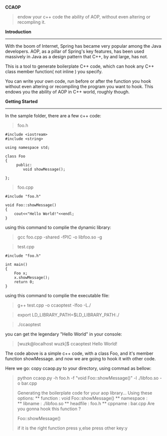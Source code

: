﻿﻿﻿﻿﻿﻿﻿﻿﻿﻿**CCAOP**>endow your c++ code the ability of AOP, without even altering or recompling it.**Introduction**---With the boom of Internet, Spring has became very popular among the Java developers. AOP, as  a pillar of Spring's key features, has been used massively in Java as a design pattern that C++, by and large, has not.This is a tool to generate boilerplate C++ code﻿, which can hook any C++ class member function( not inline ) you specify.You can write your own code, run before or after the function you hook without even altering or recompiling the program you want to hook. This endows you the ability of AOP in C++ world, roughly though.**Getting Started**---In the sample folder, there are a few c++ code:> foo.h```#include <iostream>#include <string>using namespace std;class Foo {	 public:	 	void showMessage();};```> foo.cpp```#include "foo.h"void Foo::showMessage(){	cout<<"Hello World!"<<endl;}```using this command to complie the dynamic library:> gcc foo.cpp -shared -fPIC -o libfoo.so -g> test.cpp```#include "foo.h"int main(){	Foo x;	x.showMessage();	return 0;}```using this command to complie the executable file:>  g++ test.cpp -o ccaoptest -lfoo -L./> export LD_LIBRARY_PATH=$LD_LIBRARY_PATH:./> ./ccaoptestyou can get the legendary "Hello World" in your console:> [wuzk@localhost wuzk]$ ccaoptest> Hello World!The code above is a simple c++ code, with a class Foo, and it's member function showMessage.and now we are going to hook it with other code.Here we go:copy ccaop.py to your directory, using commad as bellow: > python ccaop.py -h foo.h -f "void Foo::showMessage()" -l ./libfoo.so -o bar.cpp> > Generating the boilerplate code for your aop library...> Using these options:> ** function     : void Foo::showMessage()> ** namespace    :  > ** libname      : ./libfoo.so> ** headfile     : foo.h> ** cppname      : bar.cpp> Are you gonna hook this function ?>  > Foo::showMessage()>  >  >  > if it is the right function press y,else press other key:y